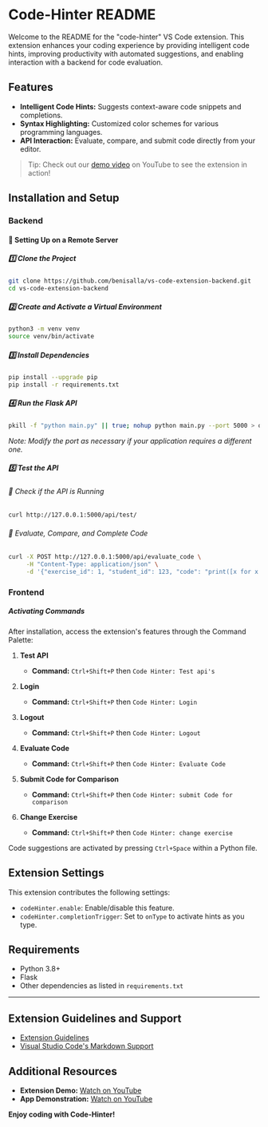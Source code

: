 # Code-Hinter README

Welcome to the README for the "code-hinter" VS Code extension. This extension enhances your coding experience by providing intelligent code hints, improving productivity with automated suggestions, and enabling interaction with a backend for code evaluation.

## Features

- **Intelligent Code Hints:** Suggests context-aware code snippets and completions.
- **Syntax Highlighting:** Customized color schemes for various programming languages.
- **API Interaction:** Evaluate, compare, and submit code directly from your editor.

> Tip: Check out our [demo video](https://youtu.be/IU4lvCVFDRM) on YouTube to see the extension in action!

## Installation and Setup

### Backend

#### 🚀 Setting Up on a Remote Server

##### 1️⃣ **Clone the Project**
```sh
git clone https://github.com/benisalla/vs-code-extension-backend.git
cd vs-code-extension-backend
```

##### 2️⃣ **Create and Activate a Virtual Environment**
```sh
python3 -m venv venv
source venv/bin/activate
```

##### 3️⃣ **Install Dependencies**
```sh
pip install --upgrade pip
pip install -r requirements.txt
```

##### 4️⃣ **Run the Flask API**
```sh
pkill -f "python main.py" || true; nohup python main.py --port 5000 > output.log 2>&1 &
```

*Note: Modify the port as necessary if your application requires a different one.*

##### 5️⃣ **Test the API**
###### 🔹 Check if the API is Running
```sh
curl http://127.0.0.1:5000/api/test/
```
###### 🔹 Evaluate, Compare, and Complete Code
```sh
curl -X POST http://127.0.0.1:5000/api/evaluate_code \
     -H "Content-Type: application/json" \
     -d '{"exercise_id": 1, "student_id": 123, "code": "print([x for x in range(10)])"}'
```

### Frontend

##### Activating Commands

After installation, access the extension's features through the Command Palette:

1. **Test API**
   - **Command:** `Ctrl+Shift+P` then `Code Hinter: Test api's`

2. **Login**
   - **Command:** `Ctrl+Shift+P` then `Code Hinter: Login`

3. **Logout**
   - **Command:** `Ctrl+Shift+P` then `Code Hinter: Logout`

4. **Evaluate Code**
   - **Command:** `Ctrl+Shift+P` then `Code Hinter: Evaluate Code`

5. **Submit Code for Comparison**
   - **Command:** `Ctrl+Shift+P` then `Code Hinter: submit Code for comparison`

6. **Change Exercise**
   - **Command:** `Ctrl+Shift+P` then `Code Hinter: change exercise`

Code suggestions are activated by pressing `Ctrl+Space` within a Python file.

## Extension Settings

This extension contributes the following settings:

- `codeHinter.enable`: Enable/disable this feature.
- `codeHinter.completionTrigger`: Set to `onType` to activate hints as you type.

## Requirements

- Python 3.8+
- Flask
- Other dependencies as listed in `requirements.txt`

---

## Extension Guidelines and Support

- [Extension Guidelines](https://code.visualstudio.com/api/references/extension-guidelines)
- [Visual Studio Code's Markdown Support](http://code.visualstudio.com/docs/languages/markdown)

## Additional Resources

- **Extension Demo:** [Watch on YouTube](https://youtu.be/IU4lvCVFDRM)
- **App Demonstration:** [Watch on YouTube](https://youtu.be/8QEqd-eQrrI)

**Enjoy coding with Code-Hinter!**